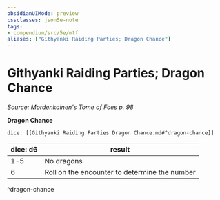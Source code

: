 ```yaml
---
obsidianUIMode: preview
cssclasses: json5e-note
tags:
- compendium/src/5e/mtf
aliases: ["Githyanki Raiding Parties; Dragon Chance"]
---
```

# Githyanki Raiding Parties; Dragon Chance
*Source: Mordenkainen's Tome of Foes p. 98* 

**Dragon Chance**

`dice: [[Githyanki Raiding Parties Dragon Chance.md#^dragon-chance]]`

| dice: d6 | result |
|----------|--------|
| 1-5 | No dragons |
| 6 | Roll on the encounter to determine the number |
^dragon-chance